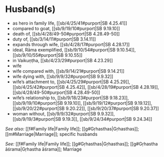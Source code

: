 # Husband(s)

* as hero in family life, [[sb/4/25/41#purport|SB 4.25.41]]
* compared to goat, [[sb/9/19/10#purport|SB 9.19.10]]
* death of, [[sb/4/28/49-50#purport|SB 4.28.49-50]]
* duty of, [[sb/3/14/11#purport|SB 3.14.11]]
* expands through wife, [[sb/4/28/17#purport|SB 4.28.17]]
* ideal, Rāma exemplified, [[sb/9/10/54#purport|SB 9.10.54]], [[sb/9/10/55#purport|SB 9.10.55]]
* in Vaikuṇṭha, [[sb/4/23/29#purport|SB 4.23.29]]
* wife 
* wife compared with, [[sb/9/14/21#purport|SB 9.14.21]]
* wife dying with, [[sb/9/9/32#purport|SB 9.9.32]]
* wife’s attachment to, [[sb/4/25/29#purport|SB 4.25.29]], [[sb/4/25/42#purport|SB 4.25.42]], [[sb/4/28/19#purport|SB 4.28.19]], [[sb/4/28/49-50#purport|SB 4.28.49-50]]
* wife’s relationship to, [[sb/9/18/23#purport|SB 9.18.23]], [[sb/9/19/10#purport|SB 9.19.10]], [[sb/9/19/12#purport|SB 9.19.12]], [[sb/9/20/22#purport|SB 9.20.22]], [[sb/9/20/37#purport|SB 9.20.37]]
* woman without, [[sb/9/9/32#purport|SB 9.9.32]], [[sb/9/19/3#purport|SB 9.19.3]], [[sb/9/24/34#purport|SB 9.24.34]]

*See also:* [[f#Family life|Family life]]; [[g#Gṛhasthas|Gṛhasthas]]; [[m#Marriage|Marriage]]; specific husbands

*See:* [[f#Family life|Family life]]; [[g#Gṛhasthas|Gṛhasthas]]; [[g#Gṛhastha āśrama|Gṛhastha āśrama]]; Marriage
